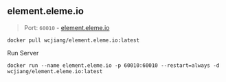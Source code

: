 element.eleme.io
---

> Port: `60010` - [element.eleme.io](https://element.eleme.io)

```shell
docker pull wcjiang/element.eleme.io:latest
```

Run Server

```shell
docker run --name element.eleme.io -p 60010:60010 --restart=always -d wcjiang/element.eleme.io:latest
```